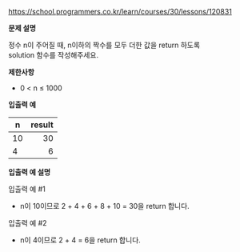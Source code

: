 https://school.programmers.co.kr/learn/courses/30/lessons/120831

**문제 설명**

정수 n이 주어질 때, n이하의 짝수를 모두 더한 값을 return 하도록 <br> 
solution 함수를 작성해주세요.

**제한사항**

- 0 < n ≤ 1000

**입출력 예**

| n   | 	result |
|-----|--------:|
| 10  |     	30 |
| 4   |      	6 |

**입출력 예 설명**

입출력 예 #1

- n이 10이므로 2 + 4 + 6 + 8 + 10 = 30을 return 합니다.

입출력 예 #2

- n이 4이므로 2 + 4 = 6을 return 합니다.